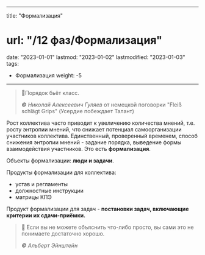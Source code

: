 
---
title: "Формализация"
# url: "/12 фаз/Формализация"
date: "2023-01-01"
lastmod: "2023-01-02"
lastmodified: "2023-01-03"
tags:
- Формализация
weight: -5
---
>💯Порядок бьёт класс.
>
>_**©** Николай Алексеевич Гуляев_
>от немецкой поговорки "Fleiß schlägt Grips" (Усердие побеждает Талант)


Рост коллектива часто приводит к увеличению количества мнений, т.е. росту энтропии мнений, что снижает потенциал самоорганизации участников коллектива. Единственный, проверенный временем, способ снижения энтропии мнений - задание порядка, выведение формы взаимодействия участников. Это есть **формализация**. 

Объекты формализации: **люди и задачи**. 

Продукты формализации для коллектива: 
 - устав и регламенты 
- должностные инструкции 
- матрицы КПЭ 

Продукт формализации для задач - **постановки задач, включающие критерии их сдачи-приёмки.**

>💯 Если вы не можете объяснить что-либо просто, вы сами это не понимаете достаточно хорошо. 
>
>_**©** Альберт Эйнштейн_